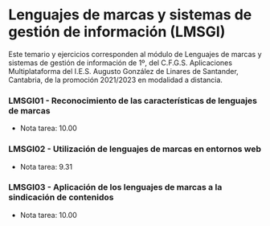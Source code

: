 # Lenguajes de marcas y sistemas de gestión de información (LMSGI)
Este temario y ejercicios corresponden al módulo de Lenguajes de marcas y sistemas de gestión de información de 1º, del C.F.G.S. Aplicaciones Multiplataforma del I.E.S. Augusto González de Linares de Santander, Cantabria, de la promoción 2021/2023 en modalidad a distancia.
### LMSGI01 - Reconocimiento de las características de lenguajes de marcas
* Nota tarea: 10.00
### LMSGI02 - Utilización de lenguajes de marcas en entornos web
* Nota tarea: 9.31
### LMSGI03 - Aplicación de los lenguajes de marcas a la sindicación de contenidos
* Nota tarea: 10.00
